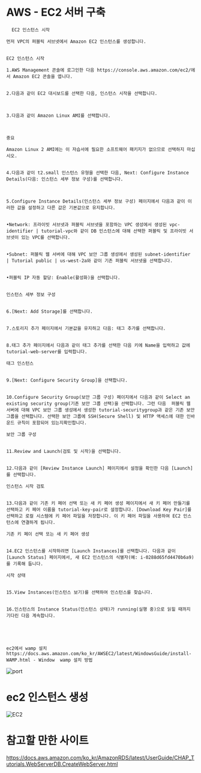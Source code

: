 # AWS - EC2 서버 구축
```
  EC2 인스턴스 시작

먼저 VPC의 퍼블릭 서브넷에서 Amazon EC2 인스턴스를 생성합니다. 


EC2 인스턴스 시작

1.AWS Management 콘솔에 로그인한 다음 https://console.aws.amazon.com/ec2/에서 Amazon EC2 콘솔을 엽니다. 


2.다음과 같이 EC2 대시보드를 선택한 다음, 인스턴스 시작을 선택합니다. 



3.다음과 같이 Amazon Linux AMI를 선택합니다. 



중요

Amazon Linux 2 AMI에는 이 자습서에 필요한 소프트웨어 패키지가 없으므로 선택하지 마십시오. 


4.다음과 같이 t2.small 인스턴스 유형을 선택한 다음, Next: Configure Instance Details(다음: 인스턴스 세부 정보 구성)를 선택합니다. 



5.Configure Instance Details(인스턴스 세부 정보 구성) 페이지에서 다음과 같이 이러한 값을 설정하고 다른 값은 기본값으로 유지합니다. 


•Network: 프라이빗 서브넷과 퍼블릭 서브넷을 포함하는 VPC 생성에서 생성된 vpc-identifier | tutorial-vpc와 같이 DB 인스턴스에 대해 선택한 퍼블릭 및 프라이빗 서브넷이 있는 VPC를 선택합니다. 


•Subnet: 퍼블릭 웹 서버에 대해 VPC 보안 그룹 생성에서 생성된 subnet-identifier | Tutorial public | us-west-2a와 같이 기존 퍼블릭 서브넷을 선택합니다. 


•퍼블릭 IP 자동 할당: Enable(활성화)을 선택합니다. 


인스턴스 세부 정보 구성  


6.[Next: Add Storage]를 선택합니다. 


7.스토리지 추가 페이지에서 기본값을 유지하고 다음: 태그 추가를 선택합니다. 


8.태그 추가 페이지에서 다음과 같이 태그 추가를 선택한 다음 키에 Name을 입력하고 값에 tutorial-web-server를 입력합니다. 

태그 인스턴스  


9.[Next: Configure Security Group]을 선택합니다. 


10.Configure Security Group(보안 그룹 구성) 페이지에서 다음과 같이 Select an existing security group(기존 보안 그룹 선택)을 선택합니다. 그런 다음  퍼블릭 웹 서버에 대해 VPC 보안 그룹 생성에서 생성한 tutorial-securitygroup과 같은 기존 보안 그룹을 선택합니다. 선택한 보안 그룹에 SSH(Secure Shell) 및 HTTP 액세스에 대한 인바운드 규칙이 포함되어 있는지확인합니다. 

보안 그룹 구성  


11.Review and Launch(검토 및 시작)을 선택합니다. 


12.다음과 같이 [Review Instance Launch] 페이지에서 설정을 확인한 다음 [Launch]를 선택합니다. 

인스턴스 시작 검토  


13.다음과 같이 기존 키 페어 선택 또는 새 키 페어 생성 페이지에서 새 키 페어 만들기를 선택하고 키 페어 이름을 tutorial-key-pair로 설정합니다. [Download Key Pair]를 선택하고 로컬 시스템에 키 페어 파일을 저장합니다. 이 키 페어 파일을 사용하여 EC2 인스턴스에 연결하게 됩니다. 

기존 키 페이 선택 또는 새 키 페어 생성  


14.EC2 인스턴스를 시작하려면 [Launch Instances]를 선택합니다. 다음과 같이 [Launch Status] 페이지에서, 새 EC2 인스턴스의 식별자(예: i-0288d65fd4470b6a9)를 기록해 둡니다. 

​시작 상태  


15.View Instances(인스턴스 보기)를 선택하여 인스턴스를 찾습니다. 


16.인스턴스의 Instance Status(인스턴스 상태)가 running(실행 중)으로 읽힐 때까지 기다린 다음 계속합니다. 


  
  
```

```
ec2에서 wamp 설치
https://docs.aws.amazon.com/ko_kr/AWSEC2/latest/WindowsGuide/install-WAMP.html - Window  wamp 설치 방법
```

 
![port](https://user-images.githubusercontent.com/70589857/95282167-d44d9100-0893-11eb-9517-a24cfc68df35.png)




# ec2 인스턴스 생성

![EC2](https://user-images.githubusercontent.com/70589857/95281340-dd3d6300-0891-11eb-83aa-08954ae9ed42.PNG)

# 참고할 만한 사이트
https://docs.aws.amazon.com/ko_kr/AmazonRDS/latest/UserGuide/CHAP_Tutorials.WebServerDB.CreateWebServer.html
